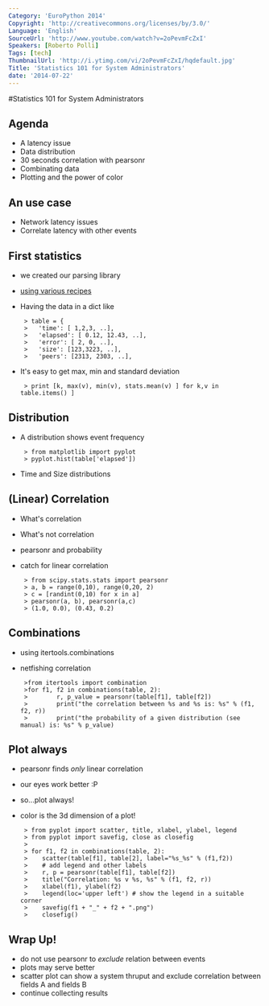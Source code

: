```yaml
---
Category: 'EuroPython 2014'
Copyright: 'http://creativecommons.org/licenses/by/3.0/'
Language: 'English'
SourceUrl: 'http://www.youtube.com/watch?v=2oPevmFcZxI'
Speakers: [Roberto Polli]
Tags: [tech]
ThumbnailUrl: 'http://i.ytimg.com/vi/2oPevmFcZxI/hqdefault.jpg'
Title: 'Statistics 101 for System Administrators'
date: '2014-07-22'
---
```

#Statistics 101 for System Administrators

## Agenda
 * A latency issue
 * Data distribution
 * 30 seconds correlation with pearsonr
 * Combinating data
 * Plotting and the power of color

## An use case 
 - Network latency issues
 - Correlate latency with other events 
    
## First statistics 
 - we created our parsing library 
 - [using various recipes](http://chimera.labs.oreilly.com/books/1230000000393/ch06.html)
 - Having the data in a dict like

        > table = {
        >   'time': [ 1,2,3, ..],
        >   'elapsed': [ 0.12, 12.43, ..],
        >   'error': [ 2, 0, ..],
        >   'size': [123,3223, ..],
        >   'peers': [2313, 2303, ..],

 - It's easy to get max, min and standard deviation

        > print [k, max(v), min(v), stats.mean(v) ] for k,v in table.items() ]

## Distribution 
 - A distribution shows event frequency 

        > from matplotlib import pyplot
        > pyplot.hist(table['elapsed'])

 - Time and Size distributions

## (Linear) Correlation 
 - What's correlation
 - What's not correlation
 - pearsonr and probability
 - catch for linear correlation

        > from scipy.stats.stats import pearsonr
        > a, b = range(0,10), range(0,20, 2)
        > c = [randint(0,10) for x in a]
        > pearsonr(a, b), pearsonr(a,c)
        > (1.0, 0.0), (0.43, 0.2)

## Combinations 
 - using itertools.combinations
 - netfishing correlation

        >from itertools import combination
        >for f1, f2 in combinations(table, 2):
        >        r, p_value = pearsonr(table[f1], table[f2])
        >        print("the correlation between %s and %s is: %s" % (f1, f2, r))
        >        print("the probability of a given distribution (see manual) is: %s" % p_value)

## Plot always 

 - pearsonr finds *only* linear correlation
 - our eyes work better :P
 - so...plot always!
 - color is the 3d dimension of a plot!

        > from pyplot import scatter, title, xlabel, ylabel, legend
        > from pyplot import savefig, close as closefig
        >
        > for f1, f2 in combinations(table, 2):
        >    scatter(table[f1], table[2], label="%s_%s" % (f1,f2))
        >    # add legend and other labels
        >    r, p = pearsonr(table[f1], table[f2])
        >    title("Correlation: %s v %s, %s" % (f1, f2, r))
        >    xlabel(f1), ylabel(f2)
        >    legend(loc='upper left') # show the legend in a suitable corner
        >    savefig(f1 + "_" + f2 + ".png")
        >    closefig()

 
## Wrap Up! 
 - do not use pearsonr to *exclude* relation between events
 - plots may serve better
 - scatter plot can show a system thruput and exclude correlation between fields A and fields B
 - continue collecting results
 

